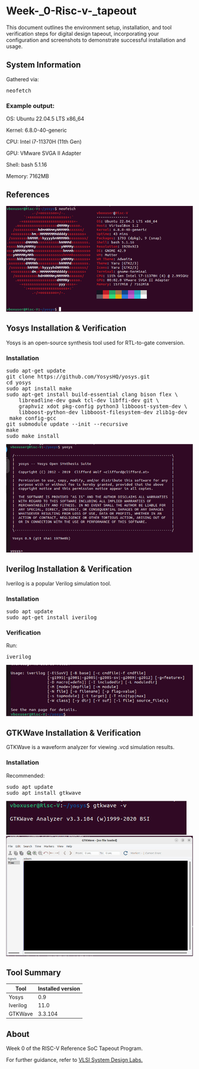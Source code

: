 # Week-_0-Risc-v-_tapeout
This document outlines the environment setup, installation, and tool verification steps for digital design tapeout, incorporating your configuration and screenshots to demonstrate successful installation and usage.
## System Information
Gathered via:
<pre>neofetch</pre>
### Example output:

OS: Ubuntu 22.04.5 LTS x86_64

Kernel: 6.8.0-40-generic

CPU: Intel i7-11370H (11th Gen)

GPU: VMware SVGA II Adapter

Shell: bash 5.1.16

Memory: 7162MB

## References 
![references](https://github.com/praaveenharigs/Week-_0-Risc-v-_tapeout/blob/main/pictures/IMG-20250920-WA0011%20(7).jpg)

## Yosys Installation & Verification
Yosys is an open-source synthesis tool used for RTL-to-gate conversion.

### Installation
<pre>sudo apt-get update
git clone https://github.com/YosysHQ/yosys.git
cd yosys
sudo apt install make               
sudo apt-get install build-essential clang bison flex \
    libreadline-dev gawk tcl-dev libffi-dev git \
    graphviz xdot pkg-config python3 libboost-system-dev \
    libboost-python-dev libboost-filesystem-dev zlib1g-dev
 make config-gcc
git submodule update --init --recursive
make 
sudo make install</pre>
![yosys](https://github.com/praaveenharigs/Week-_0-Risc-v-_tapeout/blob/main/pictures/IMG-20250920-WA0011%20(6).jpg)

## Iverilog Installation & Verification
Iverilog is a popular Verilog simulation tool.

### Installation
<pre>sudo apt update
sudo apt-get install iverilog
</pre>
### Verification

Run:
<pre>iverilog</pre>
![iverilog](https://github.com/praaveenharigs/Week-_0-Risc-v-_tapeout/blob/main/pictures/IMG-20250920-WA0011%20(10).jpg)

## GTKWave Installation & Verification
GTKWave is a waveform analyzer for viewing .vcd simulation results.

### Installation
Recommended:
<pre>sudo apt update
sudo apt install gtkwave
</pre>
![gtk](https://github.com/praaveenharigs/Week-_0-Risc-v-_tapeout/blob/main/pictures/IMG-20250920-WA0011%20(9).jpg)
![wave](https://github.com/praaveenharigs/Week-_0-Risc-v-_tapeout/blob/main/pictures/IMG-20250920-WA0011%20(8).jpg)

## Tool Summary
|Tool|Installed version|
|----|-----------------|
|Yosys|0.9|
|Iverilog|11.0|
|GTKWave|3.3.104|

## About
Week 0 of the RISC-V Reference SoC Tapeout Program.

For further guidance, refer to [VLSI System Design Labs.](https://www.vlsisystemdesign.com/soc-labs/)


